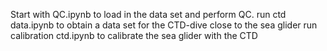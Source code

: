 Start with QC.ipynb to load in the data set and perform QC.
run ctd data.ipynb to obtain a data set for the CTD-dive close to the sea glider
run calibration ctd.ipynb to calibrate the sea glider with the CTD
